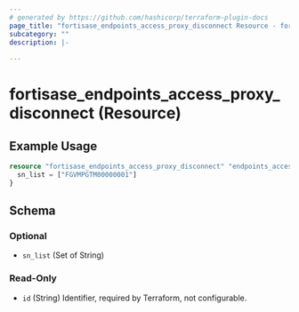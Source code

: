 ```yaml
---
# generated by https://github.com/hashicorp/terraform-plugin-docs
page_title: "fortisase_endpoints_access_proxy_disconnect Resource - fortisase"
subcategory: ""
description: |-
  
---
```


# fortisase_endpoints_access_proxy_disconnect (Resource)



## Example Usage

```terraform
resource "fortisase_endpoints_access_proxy_disconnect" "endpoints_access_proxy_disconnect" {
  sn_list = ["FGVMPGTM00000001"]
}
```

<!-- schema generated by tfplugindocs -->
## Schema

### Optional

- `sn_list` (Set of String)

### Read-Only

- `id` (String) Identifier, required by Terraform, not configurable.
